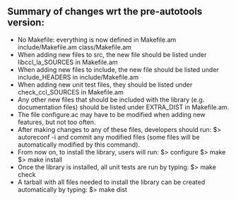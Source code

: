 Summary of changes wrt the pre-autotools version:
---------------------------------------------------------
 - No Makefile: everything is now defined in
     Makefile.am
     include/Makefile.am
     class/Makefile.am
 - When adding new files to src, the new file should
   be listed under libccl_la_SOURCES in Makefile.am
 - When adding new files to include, the new file 
   should be listed under include_HEADERS in
   include/Makefile.am
 - When adding new unit test files, they should be
   listed under check_ccl_SOURCES in Makefile.am
 - Any other new files that should be included with
   the library (e.g. documentation files) should be
   listed under EXTRA_DIST in Makefile.am.
 - The file configure.ac may have to be modified when
   adding new features, but not too often.
 - After making changes to any of these files, developers
   should run:
      $> autoreconf -i
   and commit any modified files (some files will be
   automatically modified by this command).
 - From now on, to install the library, users will run:
     $> configure <options>
     $> make
     $> make install
 - Once the library is installed, all unit tests are
   run by typing:
     $> make check
 - A tarball with all files needed to install the library
   can be created automatically by typing:
     $> make dist
